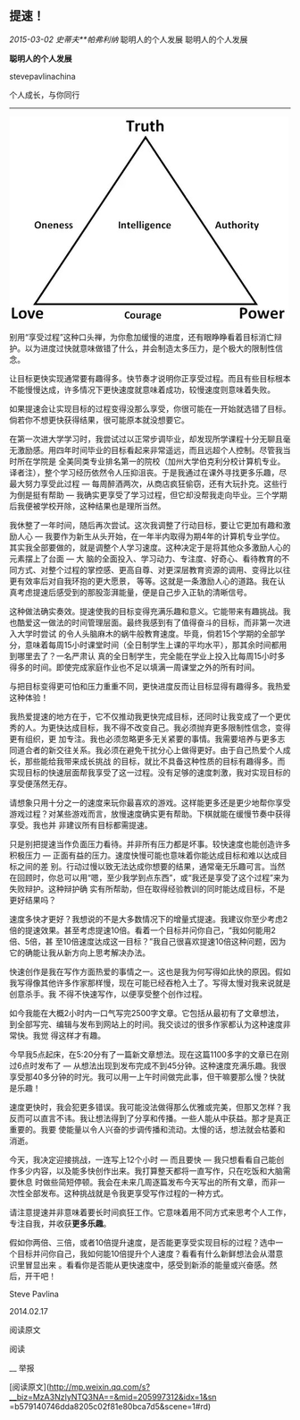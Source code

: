 ##  提速！

_2015-03-02_ _史蒂夫**帕弗利纳_ 聪明人的个人发展 聪明人的个人发展

**聪明人的个人发展**

stevepavlinachina

个人成长，与你同行

__ __

![](_resources/提速！image0.jpg)

  

别用“享受过程”这种口头禅，为你愈加缓慢的进度，还有眼睁睁看着目标消亡辩护。以为进度过快就意味做错了什么，并会制造太多压力，是个极大的限制性信念。

  

让目标更快实现通常要有趣得多。快节奏才说明你正享受过程。而且有些目标根本不能慢慢达成，许多情况下更快速度就意味着成功，较慢速度则意味着失败。

  

如果提速会让实现目标的过程变得没那么享受，你很可能在一开始就选错了目标。倘若你不想更快获得结果，很可能原本就没想要它。

  

在第一次进大学学习时，我尝试过以正常步调毕业，却发现所学课程十分无聊且毫无激励感。用四年时间毕业的目标看起来非常遥远，而且远超个人控制。尽管我当时所在学院是
全美同类专业排名第一的院校（加州大学伯克利分校计算机专业。译者注），整个学习经历依然令人压抑沮丧。于是我通过在课外寻找更多乐趣，尽最大努力享受此过程 —
每周醉酒两次，从商店疯狂偷窃，还有大玩扑克。这些行为倒是挺有帮助 —
我确实更享受了学习过程，但它却没帮我走向毕业。三个学期后我便被学校开除，这种结果也是理所当然。

  

我休整了一年时间，随后再次尝试。这次我调整了行动目标，要让它更加有趣和激励人心 —
我要作为新生从头开始，在一年半内取得为期4年的计算机专业学位。其实我全部要做的，就是调整个人学习速度。这种决定于是将其他众多激励人心的元素摆上了台面 — 大
脑的全面投入、学习动力、专注度、好奇心、看待教育的不同方式、对整个过程的掌控感、更高自尊、对更深层教育资源的调用、变得比以往更有效率后对自我环抱的更大愿景，
等等。这就是一条激励人心的道路。我在认真考虑提速后感受到的那股澎湃能量，便是自己步入正轨的清晰信号。

  

这种做法确实奏效。提速使我的目标变得充满乐趣和意义。它能带来有趣挑战。我也酷爱这一做法的时间管理层面。最终我感到有了值得奋斗的目标，而非第一次进入大学时尝试
的令人头脑麻木的蜗牛般教育速度。毕竟，倘若15个学期的全部学分，意味着每周15小时课堂时间（全日制学生上课的平均水平），那其余时间都用到哪里去了？一名严肃认
真的全日制学生，完全能在学业上投入比每周15小时多得多的时间。即使完成家庭作业也不足以填满一周课堂之外的所有时间。

  

与把目标变得更可怕和压力重重不同，更快进度反而让目标显得有趣得多。我热爱这种体验！

  

我热爱提速的地方在于，它不仅推动我更快完成目标，还同时让我变成了一个更优秀的人。为更快达成目标，我不得不改变自己。我必须抛弃更多限制性信念，变得更有组织，更
加专注。我也必须忽略更多无关紧要的事情。我需要培养与更多志同道合者的新交往关系。我必须在避免干扰分心上做得更好。由于自己热爱个人成长，那些能给我带来成长挑战
的目标，就比不具备这种性质的目标有趣得多。而实现目标的快速层面帮我享受了这一过程。没有足够的速度刺激，我对实现目标的享受便荡然无存。

  

请想象只用十分之一的速度来玩你最喜欢的游戏。这样能更多还是更少地帮你享受游戏过程？对某些游戏而言，放慢速度确实更有帮助。下棋就能在缓慢节奏中获得享受。我也并
非建议所有目标都需提速。

  

只是别把提速当作负面压力看待。并非所有压力都是坏事。较快速度也能创造许多积极压力 — 正面有益的压力。速度快慢可能也意味着你能达成目标和难以达成目标之间的差
别。行动过慢以致无法达成你想要的结果，通常毫无乐趣可言。当然在回顾时，你总可以用“嗯，至少我学到点东西”，或“我还是享受了这个过程”来为失败辩护。这种辩护确
实有所帮助，但在取得经验教训的同时能达成目标，不是更好结果吗？

  

速度多快才更好？我想说的不是大多数情况下的增量式提速。我建议你至少考虑2倍的提速效果。甚至考虑提速10倍。看着一个目标并问你自己，“我如何能用2倍、5倍，甚
至10倍速度达成这一目标？”我自己很喜欢提速10倍这种问题，因为它的确能让我从新方向上思考解决办法。

  

快速创作是我在写作方面热爱的事情之一。这也是我为何写得如此快的原因。假如我写得像其他许多作家那样慢，现在可能已经吞枪入土了。写得太慢对我来说就是创意杀手。我
不得不快速写作，以便享受整个创作过程。

  

如今我能在大概2小时内一口气写完2500字文章。它包括从最初有了文章想法，到全部写完、编辑与发布到网站上的时间。我交谈过的很多作家都认为这种速度非常快。我觉
得这样才有趣。

  

今早我5点起床，在5:20分有了一篇新文章想法。现在这篇1100多字的文章已在刚过6点时发布了 —
从想法出现到发布完成不到45分钟。这种速度充满乐趣。我很享受那40多分钟的时光。我可以用一上午时间做完此事，但干嘛要那么慢？快就是乐趣！

  

速度更快时，我会犯更多错误。我可能没法做得那么优雅或完美，但那又怎样？我反而可以直言不讳。我让想法得到了分享和传播。一些人能从中获益。那才是真正重要的。我要
使能量以令人兴奋的步调传播和流动。太慢的话，想法就会枯萎和消逝。

  

今天，我决定迎接挑战，一连写上12个小时 — 而且要快 — 我只想看看自己能创作多少内容，以及能多快创作出来。我打算整天都将一直写作，只在吃饭和大脑需要休息
时做些简短停顿。我会在未来几周逐篇发布今天写出的所有文章，而非一次性全部发布。这种挑战就是令我更享受写作过程的一种方式。

  

请注意提速并非意味着要长时间疯狂工作。它意味着用不同方式来思考个人工作，专注自我，并收获**更多乐趣**。

  

假如你两倍、三倍，或者10倍提升速度，是否能更享受实现目标的过程？选中一个目标并问你自己，我如何能10倍提升个人速度？看看有什么新鲜想法会从潜意识里冒显出来
。看看你是否能从更快速度中，感受到新添的能量或兴奋感。然后，开干吧！

  

  

Steve Pavlina

2014.02.17

  

  

阅读原文

阅读

__ 举报

[阅读原文](http://mp.weixin.qq.com/s?__biz=MzA3NzIyNTQ3NA==&mid=205997312&idx=1&sn
=b579140746dda8205c02f81e80bca7d5&scene=1#rd)

